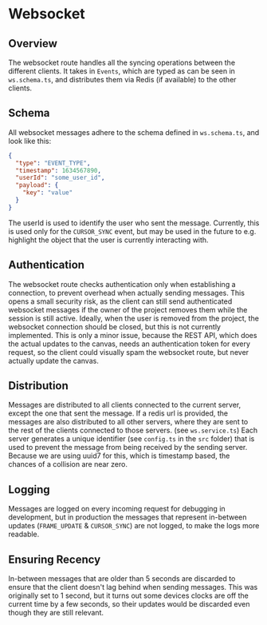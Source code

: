 # Websocket

## Overview

The websocket route handles all the syncing operations between the different clients. It takes in `Events`, which are typed as can be seen in `ws.schema.ts`, and distributes them via Redis (if available) to the other clients.

## Schema

All websocket messages adhere to the schema defined in `ws.schema.ts`, and look like this:

```json
{
  "type": "EVENT_TYPE",
  "timestamp": 1634567890,
  "userId": "some_user_id",
  "payload": {
    "key": "value"
  }
}
```

The userId is used to identify the user who sent the message. Currently, this is used only for the `CURSOR_SYNC` event, but may be used in the future to e.g. highlight the object that the user is currently interacting with.

## Authentication

The websocket route checks authentication only when establishing a connection, to prevent overhead when actually sending messages.
This opens a small security risk, as the client can still send authenticated websocket messages if the owner of the project removes them while the session is still active.
Ideally, when the user is removed from the project, the websocket connection should be closed, but this is not currently implemented.
This is only a minor issue, because the REST API, which does the actual updates to the canvas, needs an authentication token for every request, so the client could visually spam the websocket route, but never actually update the canvas.

## Distribution

Messages are distributed to all clients connected to the current server, except the one that sent the message.
If a redis url is provided, the messages are also distributed to all other servers, where they are sent to the rest of the clients connected to those servers. (see `ws.service.ts`)
Each server generates a unique identifier (see `config.ts` in the `src` folder) that is used to prevent the message from being received by the sending server.
Because we are using uuid7 for this, which is timestamp based, the chances of a collision are near zero.

## Logging

Messages are logged on every incoming request for debugging in development, but in production the messages that represent in-between updates (`FRAME_UPDATE` & `CURSOR_SYNC`) are not logged, to make the logs more readable.

## Ensuring Recency

In-between messages that are older than 5 seconds are discarded to ensure that the client doesn't lag behind when sending messages.
This was originally set to 1 second, but it turns out some devices clocks are off the current time by a few seconds, so their updates would be discarded even though they are still relevant.
